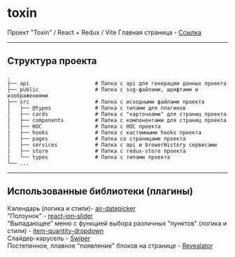 # toxin
Проект "Toxin" / React + Redux / Vite
Главная страница - <a href="https://toxin-eight.vercel.app">Ссылка</a><br>
____

## Структура проекта
    .
    ├── api                     # Папка с api для генерации данных проекта 
    ├── public                  # Папка с svg-файлами, шрифтами и изображениями
    ├── src                     # Папка с исходными файлами проекта
    │   ├── @types              # Папка с типами для плагинов
    │   ├── cards               # Папка с "карточками" для страниц проекта
    |   ├── components          # Папка с компонентами для страниц проекта
    |   ├── HOC                 # Папка с HOC проекта
    |   ├── hooks               # Папка с кастомными hooks проекта
    │   ├── pages               # Папка со страницами проекта
    |   ├── services            # Папка с api и browerHistory сервисами
    |   ├── store               # Папка с redux-store проекта
    |   └── types               # Папка с типами проекта
    └── ...
____

## Использованные библиотеки (плагины)
Календарь (логика и стили)- <a href="https://github.com/t1m0n/air-datepicker">air-datepicker</a><br>
"Ползунок" - <a href="https://github.com/gipyeong-lee/react-ion-slider">react-ion-slider</a><br>
"Выпадающее" меню с функцией выбора различных "пунктов" (логика и стили) - <a href="https://github.com/reservamos/item-quantity-dropdown">item-quantity-dropdown</a><br>
Слайдер-карусель - <a href="https://v8.swiperjs.com/react">Swiper</a><br>
Постепенное, плавное "появление" блоков на странице - <a href="https://github.com/QODIO/revealator">Revealator</a><br>


